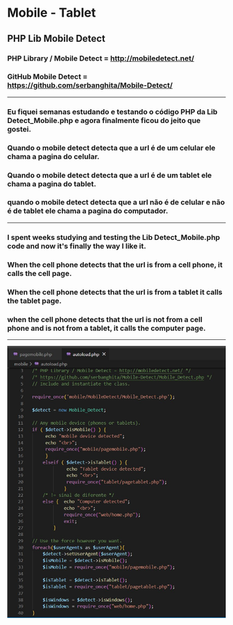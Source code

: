 # Mobile - Tablet

## PHP Lib Mobile Detect

### PHP Library / Mobile Detect = http://mobiledetect.net/ 

### GitHub Mobile Detect = https://github.com/serbanghita/Mobile-Detect/

----------------------------------

### Eu fiquei semanas estudando e testando o código PHP da Lib Detect_Mobile.php e agora finalmente ficou do jeito que gostei.
### Quando o mobile detect detecta que a url é de um celular ele chama a pagina do celular.
### Quando o mobile detect detecta que a url é de um tablet ele chama a pagina do tablet.
### quando o mobile detect detecta que a url não é de celular e não é de tablet ele chama a pagina do computador.

---------------------------------------

### I spent weeks studying and testing the Lib Detect_Mobile.php code and now it's finally the way I like it.
### When the cell phone detects that the url is from a cell phone, it calls the cell page.
### When the cell phone detects that the url is from a tablet it calls the tablet page.
### when the cell phone detects that the url is not from a cell phone and is not from a tablet, it calls the computer page.

------------------------------------

<img src="mobile-detect.jpg" width="700px">

